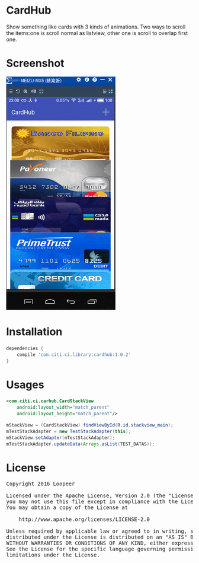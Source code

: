 # CardHub
Show something like cards with 3 kinds of animations. Two ways to scroll the items:one is scroll normal as listview, other one is scroll to overlap first one.

Screenshot
====
![](/screenshot/cardhub.gif) 

Installation
====
```groovy
dependencies {
    compile 'com.citi.ci.library:cardhub:1.0.2'
}
```

Usages
====
```xml
<com.citi.ci.carhub.CardStackView
    android:layout_width="match_parent"
    android:layout_height="match_parent"/>
```

```java
mStackView = (CardStackView) findViewById(R.id.stackview_main);
mTestStackAdapter = new TestStackAdapter(this);
mStackView.setAdapter(mTestStackAdapter);
mTestStackAdapter.updateData(Arrays.asList(TEST_DATAS));
```

License
====
<pre>
Copyright 2016 Loopeer

Licensed under the Apache License, Version 2.0 (the "License");
you may not use this file except in compliance with the License.
You may obtain a copy of the License at

    http://www.apache.org/licenses/LICENSE-2.0

Unless required by applicable law or agreed to in writing, software
distributed under the License is distributed on an "AS IS" BASIS,
WITHOUT WARRANTIES OR CONDITIONS OF ANY KIND, either express or implied.
See the License for the specific language governing permissions and
limitations under the License.
</pre>

